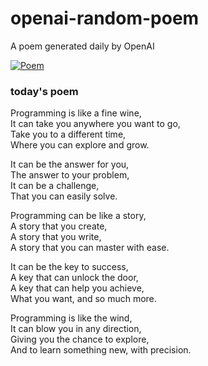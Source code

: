 
# openai-random-poem
 A poem generated daily by OpenAI

[![Poem](https://github.com/fbiego/openai-random-poem/actions/workflows/main.yml/badge.svg)](https://github.com/fbiego/openai-random-poem/actions/workflows/main.yml)

### today's poem  
  
Programming is like a fine wine,  
It can take you anywhere you want to go,  
Take you to a different time,  
Where you can explore and grow.  
  
It can be the answer for you,  
The answer to your problem,  
It can be a challenge,  
That you can easily solve.  
  
Programming can be like a story,  
A story that you create,  
A story that you write,  
A story that you can master with ease.  
  
It can be the key to success,  
A key that can unlock the door,  
A key that can help you achieve,  
What you want, and so much more.  
  
Programming is like the wind,  
It can blow you in any direction,  
Giving you the chance to explore,  
And to learn something new, with precision.